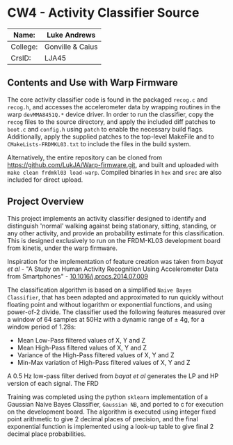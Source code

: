 # CW4 - Activity Classifier Source

| Name: | Luke Andrews |
| ----- | ----- |
| College: | Gonville & Caius |
| CrsID: | LJA45 |

## Contents and Use with Warp Firmware

The core activity classifier code is found in the packaged `recog.c` and `recog.h`, and accesses the accelerometer data by wrapping routines in the warp `devMMA8451Q.*` device driver. In order to run the classifier, copy the `recog` files to the source directory, and apply the included diff patches to `boot.c` and `config.h` using `patch` to enable the necessary build flags. Additionally, apply the supplied patches to the top-level MakeFile and to `CMakeLists-FRDMKL03.txt` to include the files in the build system.

Alternatively, the entire repository can be cloned from https://github.com/LukJA/Warp-firmware.git, and built and uploaded with `make clean frdmkl03 load-warp`. Compiled binaries in `hex` and `srec` are also included for direct upload.

## Project Overview

This project implements an activity classifier designed to identify and distinguish 'normal' walking against being stationary, sitting, standing, or any other activity, and provide an probability estimate for this classification. This is designed exclusively to run on the FRDM-KL03 development board from kinetis, under the warp firmware.

Inspiration for the implementation of feature creation was taken from *bayat et al* - "A Study on Human Activity Recognition Using Accelerometer Data from Smartphones" - 
<a href="https://doi.org/10.1016/j.procs.2014.07.009">10.1016/j.procs.2014.07.009</a> 

The classification algorithm is based on a simplified `Naive Bayes Classifier`, that has been adapted and approximated to run quickly without floating point and without logarithm or exponential functions, and using power-of-2 divide. The classifier used the following features measured over a window of 64 samples at 50Hz with a dynamic range of $\pm$ 4g, for a window period of 1.28s:

- Mean Low-Pass filtered values of X, Y and Z
- Mean High-Pass filtered values of X, Y and Z	
- Variance of the High-Pass filtered values of X, Y and Z
- Min-Max variation of High-Pass filtered values of X, Y and Z

A 0.5 Hz low-pass filter derived from *bayat et al* generates the LP and HP version of each signal. The FRD

Training was completed using the python `sklearn` implementation of a Gaussian Naive Bayes Classifier, `Gaussian NB`, and ported to c for execution on the development board. The algorithm is executed using integer fixed point arithmetic to give 2 decimal places of precision, and the final exponential function is implemented using a look-up table to give final 2 decimal place probabilities. 